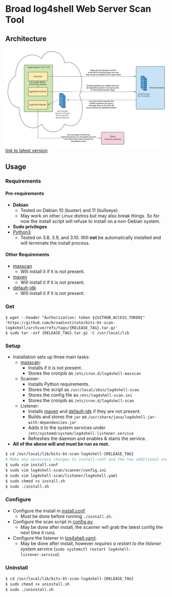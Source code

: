 # Broad log4shell Web Server Scan Tool

## Architecture

![Lucidchart](./lucidchart.png)
[link to latest version](https://lucid.app/lucidchart/434ccfcc-eb3b-4b82-b40c-f9f1a943cfc0/edit?viewport_loc=15%2C41%2C1790%2C1170%2C0_0&invitationId=inv_4c1416c8-da36-4a95-8337-c59e8cb457da)

## Usage

### Requirements

#### Pre-requirements
- **Debian**
  - Tested on Debian 10 (buster) and 11 (bullseye).
  - May work on other Linux distros but may also break things. So for now the install script will refuse to install on a non-Debian system.
- **Sudo privileges**
- [Python3](https://www.python.org/downloads/)
  - Tested on 3.8, 3.9, and 3.10. Will **not** be automatically installed and will terminate the install process.

#### Other Requirements

- [masscan](https://github.com/robertdavidgraham/masscan)
  - Will install it if it is not present.
- [maven](https://packages.debian.org/bullseye/maven)
  - Will install it if it is not present.
- [default-jdk](https://packages.debian.org/bullseye/default-jdk)
  - Will install it if it is not present.

### Get

```
$ wget --header "Authorization: token ${GITHUB_ACCESS_TOKEN}" 'https://github.com/broadinstitute/bits-bt-scan-log4shell/archive/refs/tags/{RELEASE_TAG}.tar.gz'
$ sudo tar -xvf {RELEASE_TAG}.tar.gz -C /usr/local/lib
```

### Setup

- Installation sets up three main tasks:
  - [masscan](https://github.com/robertdavidgraham/masscan):
    - Installs if it is not present.
    - Stores the cronjob as `/etc/cron.d/log4shell-masscan`
  - Scanner:
    - Installs Python requirements.
    - Stores the script as `/usr/local/sbin/log4shell-scan`
    - Stores the config file as `/etc/log4shell-scan.ini`
    - Stores the cronjob as `/etc/cron.d/log4shell-scan`
  - Listener:
    - Installs [maven](https://packages.debian.org/bullseye/maven) and [default-jdk](https://packages.debian.org/bullseye/default-jdk) if they are not present.
    - Builds and stores the `jar` as `/usr/share/java/log4shell-jar-with-dependencies.jar`
    - Adds it to the system services under `/etc/systemd/system/log4shell-listener.service`
    - Refreshes the daemon and enables & starts the service.
- **All of the above will and must be run as root.**

```bash
$ cd /usr/local/lib/bits-bt-scan-log4shell-{RELEASE_TAG}
# Make any necessary changes to install.conf and the two additional config files listed below.
$ sudo vim install.conf
$ sudo vim log4shell-scan/scanner/config.ini
$ sudo vim log4shell-scan/listener/log4shell.yaml
$ sudo chmod +x install.sh
$ sudo ./install.sh
```

### Configure

- Configure the install in [install.conf](/install.conf).
  - Must be done before running `./install.sh`.
- Configure the scan script in [config.py](./log4shell-scan/scanner/config.py).
  - May be done after install, the scanner will grab the latest config the next time it runs.
- Configure the listener in [log4shell.yaml](./log4shell-scan/listener/log4shell.yaml).
  - May be done after install, however *requires a restart to the listener system service* (`sudo systemctl restart log4shell-listener.service`).

### Uninstall

```bash
$ cd /usr/local/lib/bits-bt-scan-log4shell-{RELEASE_TAG}
$ sudo chmod +x uninstall.sh
$ sudo ./uninstall.sh
```
